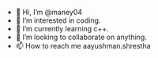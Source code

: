 - 👋 Hi, I’m @maney04
- 👀 I’m interested in coding.
- 🌱 I’m currently learning c++.
- 💞️ I’m looking to collaborate on anything.
- 📫 How to reach me aayushman.shrestha

<!---
maney04/maney04 is a ✨ special ✨ repository because its `README.md` (this file) appears on your GitHub profile.
You can click the Preview link to take a look at your changes.
--->
